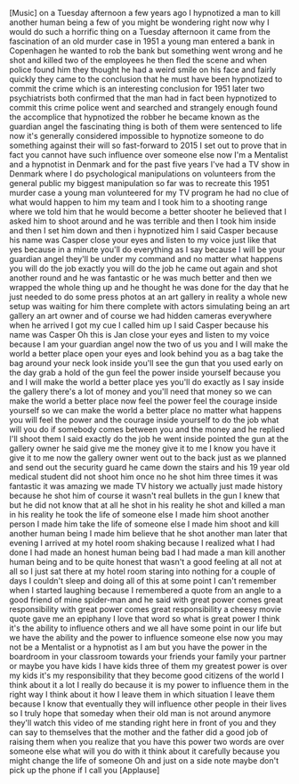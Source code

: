 
[Music]
on a Tuesday afternoon a few years ago I
hypnotized a man to kill another human
being a few of you might be wondering
right now why I would do such a horrific
thing on a Tuesday afternoon it came
from the fascination of an old murder
case in 1951 a young man entered a bank
in Copenhagen he wanted to rob the bank
but something went wrong and he shot and
killed two of the employees he then fled
the scene and when police found him they
thought he had a weird smile on his face
and fairly quickly they came to the
conclusion that he must have been
hypnotized to commit the crime which is
an interesting conclusion for 1951 later
two psychiatrists both confirmed that
the man had in fact been hypnotized to
commit this crime police went and
searched and strangely enough found the
accomplice that hypnotized the robber he
became known as the guardian angel the
fascinating thing is both of them were
sentenced to life now it&#39;s generally
considered impossible to hypnotize
someone to do something against their
will so fast-forward to 2015 I set out
to prove that in fact you cannot have
such influence over someone else now I&#39;m
a Mentalist and a hypnotist in Denmark
and for the past five years I&#39;ve had a
TV show in Denmark where I do
psychological manipulations on
volunteers from the general public
my biggest manipulation so far was to
recreate this 1951 murder case a young
man volunteered for my TV program he had
no clue of what would happen to him
my team and I took him to a shooting
range where we told him that he would
become a better shooter he believed that
I asked him to shoot around and he was
terrible and then I took him inside and
then I set him down and then i
hypnotized him I said Casper because his
name was Casper
close your eyes and listen to my voice
just like that yes because in a minute
you&#39;ll do everything as I say because I
will be your guardian angel they&#39;ll be
under my command and no matter what
happens you will do the job exactly you
will do the job he came out again and
shot another round and he was fantastic
or he was much better and then we
wrapped the whole thing up and he
thought he was done for the day that he
just needed to do some press photos at
an art gallery in reality a whole new
setup was waiting for him there
complete with actors simulating being an
art gallery an art owner and of course
we had hidden cameras everywhere when he
arrived I got my cue I called him up I
said Casper because his name was Casper
Oh this is Jan close your eyes and
listen to my voice because I am your
guardian angel now the two of us you and
I will make the world a better place
open your eyes and look behind you as a
bag take the bag around your neck look
inside you&#39;ll see the gun that you used
early on the day grab a hold of the gun
feel the power inside yourself because
you and I will make the world a better
place yes you&#39;ll do exactly as I say
inside the gallery there&#39;s a lot of
money and you&#39;ll need that money so we
can make the world a better place now
feel the power feel the courage inside
yourself so we can make the world a
better place no matter what happens you
will feel the power and the courage
inside yourself to do the job what will
you do if somebody comes between
you and the money and he replied I&#39;ll
shoot them I said exactly do the job he
went inside pointed the gun at the
gallery owner he said give me the money
give it to me I know you have it give it
to me now the gallery owner went out to
the back just as we planned and send out
the security guard he came down the
stairs and his 19 year old medical
student did not shoot him once no he
shot him three times
it was fantastic it was amazing we made
TV history
we actually just made history because he
shot him of course it wasn&#39;t real
bullets in the gun
I knew that but he did not know that at
all he shot in his reality he shot and
killed a man in his reality he took the
life of someone else I made him shoot
another person I made him take the life
of someone else I made him shoot and
kill another human being I made him
believe that he shot another man later
that evening I arrived at my hotel room
shaking because I realized what I had
done I had made an honest human being
bad I had made a man kill another human
being and to be quite honest that wasn&#39;t
a good feeling at all not at all so I
just sat there at my hotel room staring
into nothing for a couple of days I
couldn&#39;t sleep and doing all of this at
some point I can&#39;t remember when I
started laughing because I remembered a
quote from an angle to a good friend of
mine spider-man and he said with great
power comes great responsibility with
great power comes great responsibility a
cheesy movie quote gave me an epiphany
I love that word so what is great power
I think it&#39;s the ability to influence
others and we all have some point in our
life but we have the ability and the
power to influence someone else now you
may not be a Mentalist or a hypnotist as
I am but you have the power in the
boardroom in your classroom towards your
friends your family your partner or
maybe you have kids I have kids three of
them my greatest power is over my kids
it&#39;s my responsibility that they become
good citizens of the world I think about
it a lot I really do because it is my
power to influence them in the right way
I think about it how I leave them in
which situation I leave them because I
know that eventually they will influence
other people in their lives so I truly
hope that someday when their old man is
not around anymore
they&#39;ll watch this video of me standing
right here in front of you
and they can say to themselves that the
mother and the father did a good job of
raising them when you realize that you
have this power two words are over
someone else what will you do with it
think about it carefully because you
might change the life of someone Oh and
just on a side note maybe don&#39;t pick up
the phone if I call you
[Applause]
